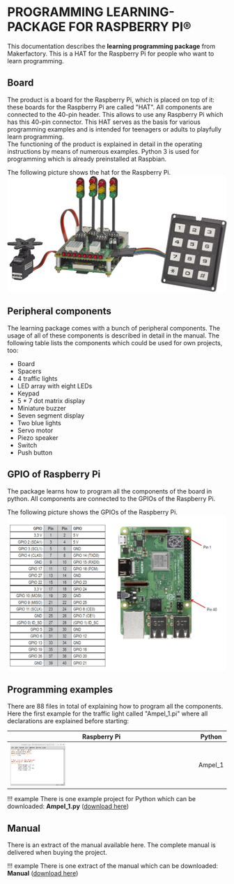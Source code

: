 # PROGRAMMING LEARNING-PACKAGE FOR RASPBERRY PI®

This documentation describes the **learning programming package** from Makerfactory.
This is a HAT for the Raspberry Pi for people who want to learn programming.

## Board

The product is a board for the Raspberry Pi, which is placed on top of it: these boards for the Raspberry Pi are called "HAT".
All components are connected to the 40-pin header. This allows to use any Raspberry Pi which has this 40-pin connector.
This HAT serves as the basis for various programming examples and is intended for teenagers or adults to playfully learn programming.  
The functioning of the product is explained in detail in the operating instructions by means of numerous examples. Python 3 is used for programming which is already preinstalled at Raspbian.

The following picture shows the hat for the Raspberry Pi.  
![Board](../../images/raspberry/learning-package-raspberry.jpg)

## Peripheral components

The learning package comes with a bunch of peripheral components. The usage of all of these components is described in detail in the manual. The following table lists the components which could be used for own projects, too:

- Board 
- Spacers 
- 4 traffic lights 
- LED array with eight LEDs
- Keypad 
- 5 * 7 dot matrix display 
- Miniature buzzer 
- Seven segment display
- Two blue lights 
- Servo motor
- Piezo speaker 
- Switch 
- Push button 

## GPIO of Raspberry Pi

The package learns how to program all the components of the board in python. All components are connected to the GPIOs of the Raspberry Pi.

The following picture shows the GPIOs of the Raspberry Pi.
![GPIO](../../images/raspberry/GPIO.png)

## Programming examples

There are 88 files in total of explaining how to program all the components. 
Here the first example for the traffic light called "Ampel_1.pi" 
where all declarations are explained before starting:

Raspberry Pi | Python
--- | ---
<img src="/images/raspberry/Ampel_1.png"  width="30%"> | Ampel_1


!!! example
    There is one example project for Python which can be downloaded: 
    **Ampel_1.py** ([download here](../../source/raspberry/Ampel_1.py))


## Manual

There is an extract of the manual available here. The complete manual is delivered when buying the project.

!!! example
    There is one extract of the manual which can be downloaded: 
    **Manual** ([download here](../../source/raspberry/1893842_V1_0219_01_VTP_m_de_Leseprobe.pdf))

